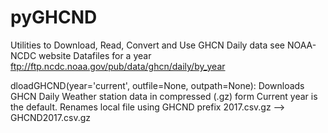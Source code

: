 # pyGHCND

Utilities to Download, Read, Convert and Use GHCN Daily data
 see NOAA-NCDC website 
 Datafiles for a year ftp://ftp.ncdc.noaa.gov/pub/data/ghcn/daily/by_year

dloadGHCND(year='current', outfile=None, outpath=None):
    Downloads GHCN Daily Weather station data in compressed (.gz) form
    Current year is the default.
    Renames local file using GHCND prefix  2017.csv.gz --> GHCND2017.csv.gz

